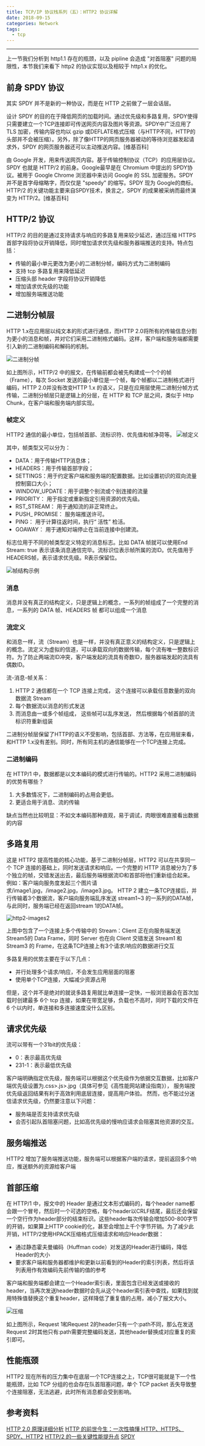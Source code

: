 ```yaml
---
title: TCP/IP 协议栈系列（五）：HTTP2 协议详解
date: 2018-09-15 
categories: Network
tags:
  - tcp
---
```

----------------------------------

上一节我们分析到 http1.1 存在的瓶颈，以及 pipline 会造成 "对首阻塞" 问题的局限性，本节我们来看下 http2 的协议实现以及相较于 http1.x 的优化。

<!-- more -->

## 前身 SPDY 协议
其实 SPDY 并不是新的一种协议，而是在 HTTP 之前做了一层会话层。

设计 SPDY 的目的在于降低网页的加载时间。通过优先级和多路复用，SPDY使得只需要建立一个TCP连接即可传送网页内容及图片等资源。SPDY中广泛应用了 TLS 加密，传输内容也均以 gzip 或DEFLATE格式压缩（与HTTP不同，HTTP的头部并不会被压缩）。另外，除了像HTTP的网页服务器被动的等待浏览器发起请求外，SPDY 的网页服务器还可以主动推送内容。[维基百科]

由 Google 开发，用来传送网页内容。基于传输控制协议（TCP）的应用层协议。SPDY 也就是 HTTP/2 的前身。Google最早是在 Chromium 中提出的 SPDY协议。被用于 Google Chrome 浏览器中来访问 Google 的 SSL 加密服务。SPDY 并不是首字母缩略字，而仅仅是 "speedy" 的缩写。SPDY 现为 Google的商标。HTTP/2 的关键功能主要来自SPDY技术，换言之，SPDY 的成果被采纳而最终演变为 HTTP/2。[维基百科]

## HTTP/2 协议
HTTP/2 的目的是通过支持请求与响应的多路复用来较少延迟，通过压缩 HTTPS 首部字段将协议开销降低，同时增加请求优先级和服务器端推送的支持。特点包括：
- 传输的最小单元更改为更小的二进制分帧，编码方式为二进制编码
- 支持 tcp 多路复用来降低延迟
- 压缩头部 header 字段将协议开销降低
- 增加请求优先级的功能
- 增加服务端推送功能

## 二进制分帧层
HTTP 1.x在应用层以纯文本的形式进行通信，而HTTP 2.0将所有的传输信息分割为更小的消息和帧，并对它们采用二进制格式编码。这样，客户端和服务端都需要引入新的二进制编码和解码的机制。

![二进制分帧](/images/http2-frame.png)

如上图所示，HTTP/2 中的报文，在传输前都会被先构建成一个个的帧（Frame），每次 Socket 发送的最小单位是一个帧，每个帧都以二进制格式进行编码，HTTP 2.0并没有改变HTTP 1.x 的语义，只是在应用层使用二进制分帧方式传输，二进制分帧层只是逻辑上的分层，在 HTTP 和 TCP 层之间，类似于 Http Chunk，在客户端和服务端内部实现。

### 帧定义
HTTP2 通信的最小单位，包括帧首部、流标识符、优先值和帧净荷等。
![帧定义](/images/http2-frame-struct.png)

其中，帧类型又可以分为：
- DATA：用于传输HTTP消息体；
- HEADERS：用于传输首部字段；
- SETTINGS：用于约定客户端和服务端的配置数据。比如设置初识的双向流量控制窗口大小；
- WINDOW_UPDATE：用于调整个别流或个别连接的流量
- PRIORITY： 用于指定或重新指定引用资源的优先级。
- RST_STREAM： 用于通知流的非正常终止。
- PUSH_ PROMISE： 服务端推送许可。
- PING： 用于计算往返时间，执行“ 活性” 检活。
- GOAWAY： 用于通知对端停止在当前连接中创建流。

标志位用于不同的帧类型定义特定的消息标志。比如 DATA 帧就可以使用End Stream: true 表示该条消息通信完毕。流标识位表示帧所属的流ID。优先值用于HEADERS帧，表示请求优先级。R表示保留位。

![帧结构示例](/images/http2-frame-desc.png)

### 消息
消息并没有真正的结构定义，只是逻辑上的概念，一系列的帧组成了一个完整的消息，一系列的 DATA 帧、HEADERS 帧 都可以组成一个消息

### 流定义
和消息一样，流（Stream）也是一样，并没有真正意义的结构定义，只是逻辑上的概念。流定义为虚拟的信道，可以承载双向的数据传输，每个流有唯一整数标识符。为了防止两端流ID冲突，客户端发起的流具有奇数ID，服务器端发起的流具有偶数ID。

流-消息-帧关系：
1. HTTP 2 通信都在一个 TCP 连接上完成， 这个连接可以承载任意数量的双向数据流 Stream
2. 每个数据流以消息的形式发送
3. 而消息由一或多个帧组成， 这些帧可以乱序发送， 然后根据每个帧首部的流标识符重新组装

二进制分帧层保留了HTTP的语义不受影响，包括首部、方法等，在应用层来看，和HTTP 1.x没有差别。同时，所有同主机的通信能够在一个TCP连接上完成。

### 二进制编码
在 HTTP/1 中，数据都是以文本编码的模式进行传输的。HTTP2 采用二进制编码的优势有哪些？

1. 大多数情况下，二进制编码的占用会更低。
2. 更适合用于消息、流的传输

缺点当然也比较明显：不如文本编码那种直观，易于调试，肉眼很难直接看出数据的内容

## 多路复用
这是 HTTP2 提高性能的核心功能，基于二进制分帧层，HTTP2 可以在共享同一个 TCP 连接的基础上，同时发送请求和响应。一个完整的 HTTP 消息被分为了多个独立的帧，交错发送出去，最后服务端根据流ID和首部将他们重新组合起来。
例如：客户端向服务度发起三个图片请求/image1.jpg，/image2.jpg，/image3.jpg。
HTTP 2 建立一条TCP连接后，并行传输着3个数据流，客户端向服务端乱序发送 stream1~3 的一系列的DATA帧，与此同时，服务端已经在返回stream 1的DATA帧。

![http2-images2](/images/http2-images2.png)

上图中包含了一个连接上多个传输中的 Stream：Client 正在向服务端发送Stream5的 Data Frame，同时 Server 也在向 Client 交错发送 Stream1 和 Stream3 的 Frame，在这条TCP连接上有3个请求/响应的数据进行交互

多路复用的优势主要在于以下几点：
- 并行处理多个请求/响应，不会发生应用层面的阻塞
- 使用单个TCP连接，大幅减少资源占用

但是，这个并不是绝对的就说多路复用就比单连接一定快，一般浏览器会在首次加载时创建最多 6个 tcp 连接，如果在带宽足够，负载也不高时，同时下载的文件在 6 个以内时，单连接和多连接速度没什么区别。


## 请求优先级
流可以带有一个31bit的优先级：
- 0：表示最高优先级
- 231-1：表示最低优先级

客户端明确指定优先级，服务端可以根据这个优先级作为依据交互数据，比如客户端优先级设置为.css>.js>.jpg（具体可参见《高性能网站建设指南》）， 服务端按优先级返回结果有利于高效利用底层连接，提高用户体验。 然而，也不能过分迷信请求优先级，仍然要注意以下问题：
- 服务端是否支持请求优先级
- 会否引起队首阻塞问题，比如高优先级的慢响应请求会阻塞其他资源的交互。

## 服务端推送
HTTP2 增加了服务端推送功能，服务端可以根据客户端的请求，提前返回多个响应，推送额外的资源给客户端

## 首部压缩
在 HTTP/1 中，报文中的 Header 是通过文本形式编码的，每个header name都会跟一个冒号，然后时一个可选的空格，每个header以CRLF结尾，最后还会保留一个空行作为header部分的结束标识。这些header每次传输会增加500-800字节的开销，如果算上HTTP cookie的化，甚至会增加上千个字节开销。为了减少此开销，HTTP/2使用HPACK压缩格式压缩请求和响应Header数据：
- 通过静态霍夫曼编码（Huffman code）对发送的Header进行编码，降低Header的大小
- 要求客户端和服务器都维护和更新以前看到的Header的索引列表，然后将该列表用作有效编码先前传输的值的参考

客户端和服务端都会建立一个Header索引表，里面包含已经发送或接收的header，当再次发送header数据时会先从这个header索引表中查找，如果找到就用特殊值替换这个重复header，这样降低了重复值的占用，减小了报文大小。

![压缩](/images/http2-header-hack.png)

如上图所示，Request 1和Request 2的header只有一个:path不同，那么在发送Request 2时其他只有:path需要完整编码发送，其他header替换成对应重复的索引即可。

## 性能瓶颈
HTTP2 现在所有的压力集中在底层一个TCP连接之上，TCP很可能就是下一个性能瓶颈，比如 TCP 分组的也会存在队首阻塞问题，单个 TCP packet 丢失导致整个连接阻塞，无法逃避，此时所有消息都会受到影响。

## 参考资料
[HTTP 2.0 原理详细分析](https://blog.csdn.net/zhuyiquan/article/details/69257126)
[HTTP 的前世今生：一次性搞懂 HTTP、HTTPS、SPDY、HTTP2](https://zhuanlan.zhihu.com/p/49949879)
[HTTP/2 的一些关键性能提升点](https://segmentfault.com/a/1190000039005135)
[SPDY](https://zh.m.wikipedia.org/zh-hans/SPDY)
